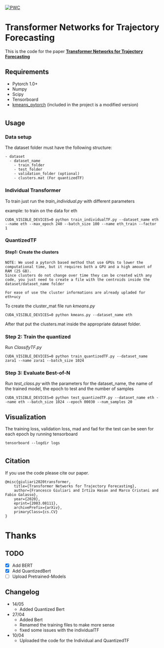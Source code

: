 [![PWC](https://img.shields.io/endpoint.svg?url=https://paperswithcode.com/badge/transformer-networks-for-trajectory/trajectory-prediction-on-ethucy)](https://paperswithcode.com/sota/trajectory-prediction-on-ethucy?p=transformer-networks-for-trajectory)
# Transformer Networks for Trajectory Forecasting
This is the code for the paper **<a href="https://arxiv.org/abs/2003.08111">Transformer Networks for Trajectory Forecasting</a>**




## Requirements
  - Pytorch 1.0+
  - Numpy
  - Scipy
  - Tensorboard
  - <a href="https://github.com/overshiki/kmeans_pytorch">kmeans_pytorch</a> (included in the project is a modified version)
#
## Usage

### Data setup
The dataset folder must have the following structure:

    - dataset
      - dataset_name
        - train_folder
        - test_folder
        - validation_folder (optional) 
        - clusters.mat (For quantizedTF)
### Individual Transformer
To train just run the *train_individual.py* with different parameters

example: to train on the data for eth
```
CUDA_VISIBLE_DEVICES=0 python train_individualTF.py --dataset_name eth --name eth --max_epoch 240 --batch_size 100 --name eth_train --factor 1
```

### QuantizedTF
#### Step1: Create the clusters
```
NOTE: We used a pytorch based method that use GPUs to lower the computational time, but it requires both a GPU and a high amount of RAM (25 GB).
Since clusters do not change over time they can be created with any code, you just need to create a file with the centroids inside the dataset/dataset_name folder

For ease of use the cluster informations are already upladed for eth+ucy
```

To create the cluster_mat file run *kmeans.py*
```
CUDA_VISIBLE_DEVICES=0 python kmeans.py --dataset_name eth
```
After that put the clusters.mat inside the appropriate dataset folder.

### Step 2: Train the quantized
Run *ClassifyTF.py*

```
CUDA_VISIBLE_DEVICES=0 python train_quantizedTF.py --dataset_name zara1 --name zara1 --batch_size 1024
```

### Step 3: Evaluate Best-of-N
Run *test_class.py* with the parameters for the dataset_name, the name of the trained model, the epoch to test and the number of samples


```
CUDA_VISIBLE_DEVICES=0 python test_quantizedTF.py --dataset_name eth --name eth --batch_size 1024 --epoch 00030 --num_samples 20
```


## Visualization
The training loss, validation loss, mad and fad for the test can be seen for each epoch by running tensorboard
```
tensorboard --logdir logs
```
#


## Citation
If you use the code please cite our paper.
```
@misc{giuliari2020transformer,
    title={Transformer Networks for Trajectory Forecasting},
    author={Francesco Giuliari and Irtiza Hasan and Marco Cristani and Fabio Galasso},
    year={2020},
    eprint={2003.08111},
    archivePrefix={arXiv},
    primaryClass={cs.CV}
}
```

# Thanks




## TODO
- [x] Add BERT
- [x] Add QuantizedBert
- [ ] Upload Pretrained-Models

## Changelog
 - 14/05
   - Added Quantized Bert
 - 27/04
   - Added Bert
   - Renamed the training files to make more sense
   - fixed some issues with the individualTF
 - 10/04 
   - Uploaded the code for the Individual and QuantizedTF
  

